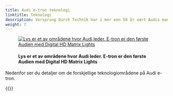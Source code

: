 ```yaml
---
title: Audi e-tron teknologi
linktitle: Teknologi
description: Vorsprung Durch Technik har i mer enn 50 år vært Audis mantra og Audi e-tron er intet unntak. Den er lastet med avansert teknologi på mange områder som førerassistanse, lys, ladeteknologi og mange flere områder for å gi deg en trygg, komfortabel og luksuriøs reise.
weight: 7
---
```

<!-- markdownlint-disable MD033 -->

<figure>
    <a href="https://media.electrichasgoneaudi.net/multimedia/models/e-tron/technology/technology.jpg">
        <img src="https://media.electrichasgoneaudi.net/multimedia/models/e-tron/technology/technologys.jpg"
        class="img-fluid" alt="Lys er et av områdene hvor Audi leder. E-tron er den første Audien med Digital HD Matrix Lights" title="Lys er et av områdene hvor Audi leder. E-tron er den første Audien med Digital HD Matrix Lights">
    </a>
    <figcaption><h4>Lys er et av områdene hvor Audi leder. E-tron er den første Audien med Digital HD Matrix Lights</h4></figcaption>
</figure>

Nedenfor ser du detaljer om de forskjellige teknologiområdene på Audi e-tron.

{{<children description="true" />}}
